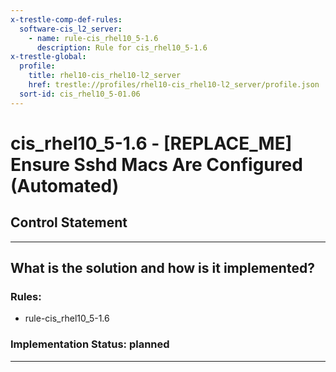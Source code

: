 ```yaml
---
x-trestle-comp-def-rules:
  software-cis_l2_server:
    - name: rule-cis_rhel10_5-1.6
      description: Rule for cis_rhel10_5-1.6
x-trestle-global:
  profile:
    title: rhel10-cis_rhel10-l2_server
    href: trestle://profiles/rhel10-cis_rhel10-l2_server/profile.json
  sort-id: cis_rhel10_5-01.06
---
```


# cis_rhel10_5-1.6 - \[REPLACE_ME\] Ensure Sshd Macs Are Configured (Automated)

## Control Statement

______________________________________________________________________

## What is the solution and how is it implemented?

<!-- For implementation status enter one of: implemented, partial, planned, alternative, not-applicable -->

<!-- Note that the list of rules under ### Rules: is read-only and changes will not be captured after assembly to JSON -->

<!-- Add control implementation description here for control: cis_rhel10_5-1.6 -->

### Rules:

  - rule-cis_rhel10_5-1.6

### Implementation Status: planned

______________________________________________________________________
